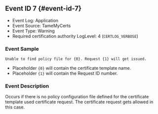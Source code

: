 ## Event ID 7 {#event-id-7}

- Event Log: Application
- Event Source: TameMyCerts
- Event Type: Warning
- Required certification authority LogLevel: 4 (`CERTLOG_VERBOSE`)

### Event Sample

```
Unable to find policy file for {0}. Request {1} will get issued.
```

- Placeholder `{0}` will contain the certificate template name.
- Placeholder `{1}` will contain the Request ID number.

### Event Description

Occurs if there is no policy configuration file defined for the certificate template used certificate request. The certificate request gets allowed in this case.
